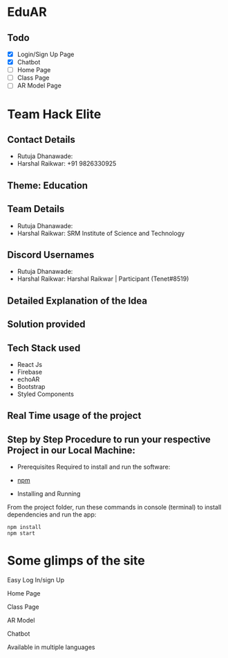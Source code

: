 # EduAR

<!-- Temp. -->
## Todo
- [x] Login/Sign Up Page
- [x] Chatbot
- [ ] Home Page
- [ ] Class Page
- [ ] AR Model Page

# Team Hack Elite

## Contact Details
- Rutuja Dhanawade: 
- Harshal Raikwar: +91 9826330925

## Theme: Education

## Team Details
- Rutuja Dhanawade: 
- Harshal Raikwar: SRM Institute of Science and Technology

## Discord Usernames
- Rutuja Dhanawade: 
- Harshal Raikwar: Harshal Raikwar | Participant (Tenet#8519)

## Detailed Explanation of the Idea

## Solution provided

## Tech Stack used
- React Js
- Firebase
- echoAR
- Bootstrap
- Styled Components

## Real Time usage of the project

## Step by Step Procedure to run your respective Project in our Local Machine:
- Prerequisites
Required to install and run the software:

 * [npm](https://www.npmjs.com/get-npm)


- Installing and Running

From the project folder, run these commands in console (terminal) to install dependencies and run the app:
```
npm install
npm start
```

# Some glimps of the site
Easy Log In/sign Up

Home Page

Class Page

AR Model

Chatbot

Available in multiple languages


